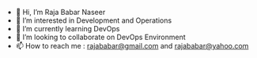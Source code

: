 - 👋 Hi, I’m Raja Babar Naseer
- 👀 I’m interested in Development and Operations
- 🌱 I’m currently learning DevOps
- 💞️ I’m looking to collaborate on DevOps Environment
- 📫 How to reach me : rajababar@gmail.com and rajababar@yahoo.com

<!---
RajaStriker/RajaStriker is a ✨ special ✨ repository because its `README.md` (this file) appears on your GitHub profile.
You can click the Preview link to take a look at your changes.
--->
